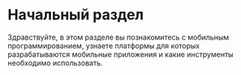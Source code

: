 # Начальный раздел

Здравствуйте, в этом разделе вы познакомитесь с мобильным программированием, узнаете платформы для которых разрабатываются мобильные приложения и какие инструменты необходимо использовать.

